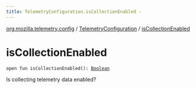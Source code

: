 ```yaml
---
title: TelemetryConfiguration.isCollectionEnabled - 
---
```


[org.mozilla.telemetry.config](../index.html) / [TelemetryConfiguration](index.html) / [isCollectionEnabled](./is-collection-enabled.html)

# isCollectionEnabled

`open fun isCollectionEnabled(): `[`Boolean`](https://kotlinlang.org/api/latest/jvm/stdlib/kotlin/-boolean/index.html)

Is collecting telemetry data enabled?

